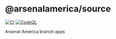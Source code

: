 # @arsenalamerica/source

[![CI](https://github.com/arsenalamerica/source/actions/workflows/ci.yml/badge.svg)](https://github.com/arsenalamerica/source/actions/workflows/ci.yml)
[![CodeQL](https://github.com/arsenalamerica/source/actions/workflows/github-code-scanning/codeql/badge.svg)](https://github.com/arsenalamerica/source/actions/workflows/github-code-scanning/codeql)

Arsenal America branch apps
